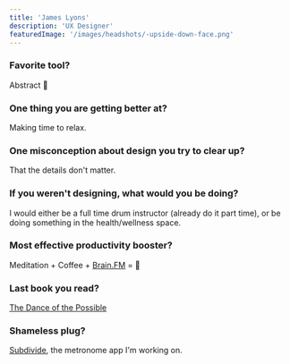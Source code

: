 ```yaml
---
title: 'James Lyons'
description: 'UX Designer'
featuredImage: '/images/headshots/-upside-down-face.png'
---
```


### Favorite tool?

Abstract 😬

### One thing you are getting better at?

Making time to relax.

### One misconception about design you try to clear up?

That the details don't matter.

### If you weren't designing, what would you be doing?

I would either be a full time drum instructor (already do it part time), or be doing something in the health/wellness space.

### Most effective productivity booster?

Meditation + Coffee + [Brain.FM](https://brain.fm/) = 🤯

### Last book you read?

[The Dance of the Possible](http://scottberkun.com/2017/the-dance-of-the-possible/)

### Shameless plug?

[Subdivide](https://play.google.com/store/apps/details?id=io.subdivide), the metronome app I'm working on.